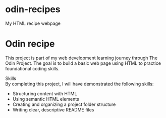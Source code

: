 # odin-recipes
My HTML recipe webpage

# Odin recipe  
This project is part of my web development learning journey through The Odin Project. The goal is to build a basic web page using HTML to practice foundational coding skills.

Skills  
By completing this project, I will have demonstrated the following skills:  
- Structuring content with HTML  
- Using semantic HTML elements
- Creating and organizing a project folder structure  
- Writing clear, descriptive README files
